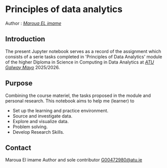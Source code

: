 # Principles of data analytics

Author : *[Maroua EL imame ](https://github.com/Maroua-El-Imame)*
## Introduction

The present Jupyter notebook serves as a record of the assignment which consists of a serie tasks completed in 'Principles of Data Analytics' module of the higher Diploma in Science in Computing in Data Analytics at *[ATU Galway Mayo](https://www.atu.ie/)* 2025/2026.


## Purpose

Combining the course materiel, the tasks proposed in the module and personal research. This notebook aims to help me (learner) to 

- Set up the learning and practice environment.
- Source and investigate data.
- Explore and visualize data.
- Problem solving.
- Develop Research Skills. 

## Contact

Maroua El imame 
Author and sole contributor
<G00472980@atu.ie>



